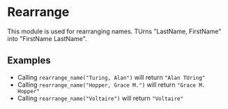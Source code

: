 Rearrange
============

This module is used for rearranging names.
TUrns "LastName, FirstName" into "FirstName LastName".

## Examples

* Calling `rearrange_name("Turing, Alan")` will return `"Alan TUring"`
* Calling `rearrange_name("Hopper, Grace M.")` will return `"Grace M. Hopper"`
* Calling `rearrange_name("Voltaire")` will return `"Voltaire"`
